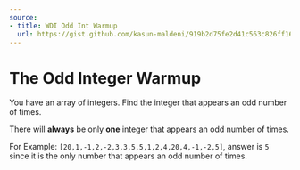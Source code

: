 ```yaml
---
source:
- title: WDI Odd Int Warmup
  url: https://gist.github.com/kasun-maldeni/919b2d75fe2d41c563c826ff1616bbf7
---
```


# The Odd Integer Warmup

You have an array of integers. Find the integer that appears an odd number of
times.

There will **always** be only **one** integer that appears an odd number of
times.

For Example: `[20,1,-1,2,-2,3,3,5,5,1,2,4,20,4,-1,-2,5]`, answer is `5` since it
is the only number that appears an odd number of times.
